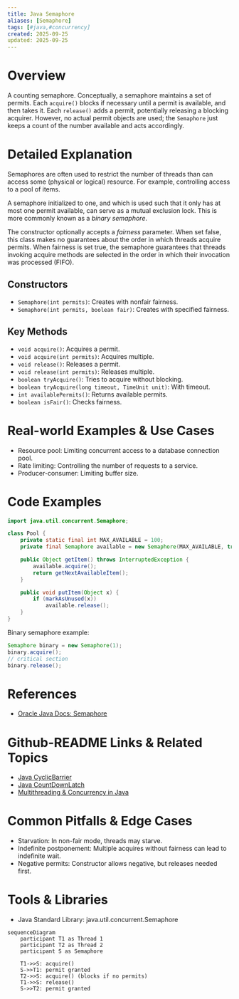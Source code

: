 ```yaml
---
title: Java Semaphore
aliases: [Semaphore]
tags: [#java,#concurrency]
created: 2025-09-25
updated: 2025-09-25
---
```


# Overview

A counting semaphore. Conceptually, a semaphore maintains a set of permits. Each `acquire()` blocks if necessary until a permit is available, and then takes it. Each `release()` adds a permit, potentially releasing a blocking acquirer. However, no actual permit objects are used; the `Semaphore` just keeps a count of the number available and acts accordingly.

# Detailed Explanation

Semaphores are often used to restrict the number of threads than can access some (physical or logical) resource. For example, controlling access to a pool of items.

A semaphore initialized to one, and which is used such that it only has at most one permit available, can serve as a mutual exclusion lock. This is more commonly known as a *binary semaphore*.

The constructor optionally accepts a *fairness* parameter. When set false, this class makes no guarantees about the order in which threads acquire permits. When fairness is set true, the semaphore guarantees that threads invoking acquire methods are selected in the order in which their invocation was processed (FIFO).

## Constructors

- `Semaphore(int permits)`: Creates with nonfair fairness.
- `Semaphore(int permits, boolean fair)`: Creates with specified fairness.

## Key Methods

- `void acquire()`: Acquires a permit.
- `void acquire(int permits)`: Acquires multiple.
- `void release()`: Releases a permit.
- `void release(int permits)`: Releases multiple.
- `boolean tryAcquire()`: Tries to acquire without blocking.
- `boolean tryAcquire(long timeout, TimeUnit unit)`: With timeout.
- `int availablePermits()`: Returns available permits.
- `boolean isFair()`: Checks fairness.

# Real-world Examples & Use Cases

- Resource pool: Limiting concurrent access to a database connection pool.
- Rate limiting: Controlling the number of requests to a service.
- Producer-consumer: Limiting buffer size.

# Code Examples

```java
import java.util.concurrent.Semaphore;

class Pool {
    private static final int MAX_AVAILABLE = 100;
    private final Semaphore available = new Semaphore(MAX_AVAILABLE, true);

    public Object getItem() throws InterruptedException {
        available.acquire();
        return getNextAvailableItem();
    }

    public void putItem(Object x) {
        if (markAsUnused(x))
            available.release();
    }
}
```

Binary semaphore example:

```java
Semaphore binary = new Semaphore(1);
binary.acquire();
// critical section
binary.release();
```

# References

- [Oracle Java Docs: Semaphore](https://docs.oracle.com/javase/8/docs/api/java/util/concurrent/Semaphore.html)

# Github-README Links & Related Topics

- [Java CyclicBarrier](java-cyclicbarrier/)
- [Java CountDownLatch](java-countdownlatch/)
- [Multithreading & Concurrency in Java](multithreading-and-concurrency-in-java/)

# Common Pitfalls & Edge Cases

- Starvation: In non-fair mode, threads may starve.
- Indefinite postponement: Multiple acquires without fairness can lead to indefinite wait.
- Negative permits: Constructor allows negative, but releases needed first.

# Tools & Libraries

- Java Standard Library: java.util.concurrent.Semaphore

```mermaid
sequenceDiagram
    participant T1 as Thread 1
    participant T2 as Thread 2
    participant S as Semaphore

    T1->>S: acquire()
    S->>T1: permit granted
    T2->>S: acquire() (blocks if no permits)
    T1->>S: release()
    S->>T2: permit granted
```